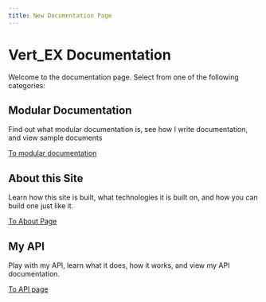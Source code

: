 ```yaml
---
title: New Documentation Page
---
```


# Vert_EX Documentation

Welcome to the documentation page. Select from one of the following categories:

## Modular Documentation

Find out what modular documentation is, see how I write documentation, and view sample documents

[To modular documentation](/documentation-new/modular-documentation/)

## About this Site

Learn how this site is built, what technologies it is built on, and how you can build one just like it.

[To About Page](/documentation-new/about/)

## My API

Play with my API, learn what it does, how it works, and view my API documentation.

[To API page](/documentation-new/api/)
